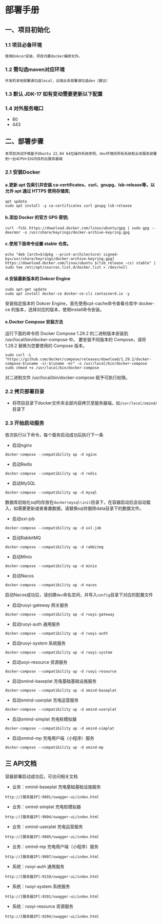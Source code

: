 # 部署手册
## 一、项目初始化
### 1.1 项目必备环境
    使用Dokcer安装，项目内置docker编排文件。
### 1.2 需勾选maven对应环境
    开发机本地部署请勾选local，云端业务部署请勾选dev（建议）
### 1.3 默认 JDK-17 如有变动需要更新以下配置
### 1.4 对外服务端口
- 80
- 443
    
## 二、部署步骤
    本项目测试环境基于Ubuntu 22.04 64位操作系统举例，dev环境将所有系统和业务服务部署到一台4CPU+32G内存的云服务器端
### 2.1 安装Docker  
#### a.更新 apt 包索引并安装 ca-certificates、curl、gnupg、lsb-release等，以允许 apt 通过 HTTPS 使用存储库;
```
apt update
sudo apt install -y ca-certificates curl gnupg lsb-release
```
#### b.添加 Docker 的官方 GPG 密钥;
```
curl -fsSL https://download.docker.com/linux/ubuntu/gpg | sudo gpg --dearmor -o /usr/share/keyrings/docker-archive-keyring.gpg
```
#### c.使用下面命令设置 stable 仓库。
```
echo "deb [arch=$(dpkg --print-architecture) signed-by=/usr/share/keyrings/docker-archive-keyring.gpg] https://download.docker.com/linux/ubuntu $(lsb_release -cs) stable" | sudo tee /etc/apt/sources.list.d/docker.list > /dev/null
```
#### d.安装最新版本的 Dokcer Engine
```
sudo apt-get update
sudo apt install docker-ce docker-ce-cli containerd.io -y
```
安装指定版本的 Dokcer Engine，首先使用cpt-cache命令查看仓库中 docker-ce 的版本，选择对应的版本，使用install命令安装。
#### e.Docker Compose 安装方法
运行下面的命令将 Docker Compose 1.29.2 的二进制版本安装到 /usr/local/bin/docker-compose 中。
要安装不同版本的 Compose，请将 1.29.2 替换为您要使用的 Compose 版本。
```
sudo curl -L "https://github.com/docker/compose/releases/download/1.29.2/docker-compose-$(uname -s)-$(uname -m)" -o /usr/local/bin/docker-compose
sudo chmod +x /usr/local/bin/docker-compose
```
对二进制文件 /usr/local/bin/docker-compose 赋予可执行权限。

### 2.2 拷贝部署目录  
- 将项目目录下docker文件夹全部内容拷贝至服务器端，如`/usr/local/omind/`目录下
### 2.3 开始启动服务
依次执行以下命令，每个服务启动成功后执行下一条
- 启动nginx
```
docker-compose --compatibility up -d nginx
```
- 启动Redis
```
docker-compose --compatibility up -d redis
```
- 启动MySQL
```
docker-compose --compatibility up -d mysql
```
数据库初始化sql均存放在``docker\mysql\init``目录下，在容器启动后会自动载入，如需要更新或者重置数据，请替换sql并删除data目录下的数据文件。
- 启动xxl-job
```
docker-compose --compatibility up -d xxl-job
```
- 启动RabbitMQ
```
docker-compose --compatibility up -d rabbitmq
```
- 启动Minio
```
docker-compose --compatibility up -d minio
```
- 启动Nacos
```
docker-compose --compatibility up -d nacos
```
启动Nacos成功后，请创建``dev``命名空间，并导入``config``目录下对应的配置文件

- 启动ruoyi-gateway 网关服务
```
docker-compose --compatibility up -d ruoyi-gateway
```
- 启动ruoyi-auth 通用服务
```
docker-compose --compatibility up -d ruoyi-auth
```
- 启动ruoyi-system 系统服务
```
docker-compose --compatibility up -d ruoyi-system
```
- 启动uoyi-resource 资源服务
```
docker-compose --compatibility up -d ruoyi-resource
```
- 启动omind-baseplat 充电基础基础设施服务
```
docker-compose --compatibility up -d omind-baseplat
```
- 启动omind-userplat 充电运营服务
```
docker-compose --compatibility up -d omind-userplat
```
- 启动omind-simplat 充电桩模拟器
```
docker-compose --compatibility up -d omind-simplat
```
- 启动omind-mp 充电用户端（小程序）服务
```
docker-compose --compatibility up -d omind-mp
```

## 三 API文档
容器部署启动成功后，可访问相关文档   
- 业务：omind-baseplat 充电基础基础设施服务
```
http://[服务器IP]:9801/swagger-ui/index.html
```
- 业务：omind-simplat 充电桩模拟器
```
http://[服务器IP]:9804/swagger-ui/index.html
```
- 业务：omind-userplat 充电运营服务
```
http://[服务器IP]:9805/swagger-ui/index.html
```
- 业务：omind-mp 充电用户端（小程序）服务
```
http://[服务器IP]:9807/swagger-ui/index.html
```
- 系统：ruoyi-auth 通用服务  
```
http://[服务器IP]:9210/swagger-ui/index.html
```
- 系统：ruoyi-system 系统服务
```
http://[服务器IP]:9201/swagger-ui/index.html
```
- 系统：ruoyi-resource 资源服务
```
http://[服务器IP]:9204/swagger-ui/index.html
```